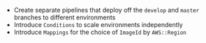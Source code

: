 - Create separate pipelines that deploy off the `develop` and `master` branches to different environments
- Introduce `Conditions` to scale environments independently
- Introduce `Mappings` for the choice of `ImageId` by `AWS::Region` 
